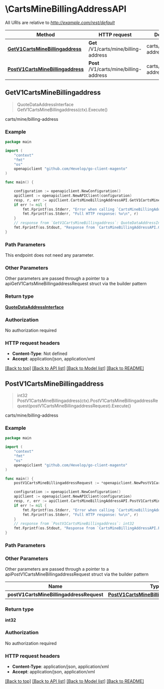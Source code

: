# \CartsMineBillingAddressAPI

All URIs are relative to *http://example.com/rest/default*

Method | HTTP request | Description
------------- | ------------- | -------------
[**GetV1CartsMineBillingaddress**](CartsMineBillingAddressAPI.md#GetV1CartsMineBillingaddress) | **Get** /V1/carts/mine/billing-address | carts/mine/billing-address
[**PostV1CartsMineBillingaddress**](CartsMineBillingAddressAPI.md#PostV1CartsMineBillingaddress) | **Post** /V1/carts/mine/billing-address | carts/mine/billing-address



## GetV1CartsMineBillingaddress

> QuoteDataAddressInterface GetV1CartsMineBillingaddress(ctx).Execute()

carts/mine/billing-address



### Example

```go
package main

import (
	"context"
	"fmt"
	"os"
	openapiclient "github.com/Hevelop/go-client-magento"
)

func main() {

	configuration := openapiclient.NewConfiguration()
	apiClient := openapiclient.NewAPIClient(configuration)
	resp, r, err := apiClient.CartsMineBillingAddressAPI.GetV1CartsMineBillingaddress(context.Background()).Execute()
	if err != nil {
		fmt.Fprintf(os.Stderr, "Error when calling `CartsMineBillingAddressAPI.GetV1CartsMineBillingaddress``: %v\n", err)
		fmt.Fprintf(os.Stderr, "Full HTTP response: %v\n", r)
	}
	// response from `GetV1CartsMineBillingaddress`: QuoteDataAddressInterface
	fmt.Fprintf(os.Stdout, "Response from `CartsMineBillingAddressAPI.GetV1CartsMineBillingaddress`: %v\n", resp)
}
```

### Path Parameters

This endpoint does not need any parameter.

### Other Parameters

Other parameters are passed through a pointer to a apiGetV1CartsMineBillingaddressRequest struct via the builder pattern


### Return type

[**QuoteDataAddressInterface**](QuoteDataAddressInterface.md)

### Authorization

No authorization required

### HTTP request headers

- **Content-Type**: Not defined
- **Accept**: application/json, application/xml

[[Back to top]](#) [[Back to API list]](../README.md#documentation-for-api-endpoints)
[[Back to Model list]](../README.md#documentation-for-models)
[[Back to README]](../README.md)


## PostV1CartsMineBillingaddress

> int32 PostV1CartsMineBillingaddress(ctx).PostV1CartsMineBillingaddressRequest(postV1CartsMineBillingaddressRequest).Execute()

carts/mine/billing-address



### Example

```go
package main

import (
	"context"
	"fmt"
	"os"
	openapiclient "github.com/Hevelop/go-client-magento"
)

func main() {
	postV1CartsMineBillingaddressRequest := *openapiclient.NewPostV1CartsMineBillingaddressRequest(*openapiclient.NewQuoteDataAddressInterface("Region_example", int32(123), "RegionCode_example", "CountryId_example", []string{"Street_example"}, "Telephone_example", "Postcode_example", "City_example", "Firstname_example", "Lastname_example", "Email_example")) // PostV1CartsMineBillingaddressRequest |  (optional)

	configuration := openapiclient.NewConfiguration()
	apiClient := openapiclient.NewAPIClient(configuration)
	resp, r, err := apiClient.CartsMineBillingAddressAPI.PostV1CartsMineBillingaddress(context.Background()).PostV1CartsMineBillingaddressRequest(postV1CartsMineBillingaddressRequest).Execute()
	if err != nil {
		fmt.Fprintf(os.Stderr, "Error when calling `CartsMineBillingAddressAPI.PostV1CartsMineBillingaddress``: %v\n", err)
		fmt.Fprintf(os.Stderr, "Full HTTP response: %v\n", r)
	}
	// response from `PostV1CartsMineBillingaddress`: int32
	fmt.Fprintf(os.Stdout, "Response from `CartsMineBillingAddressAPI.PostV1CartsMineBillingaddress`: %v\n", resp)
}
```

### Path Parameters



### Other Parameters

Other parameters are passed through a pointer to a apiPostV1CartsMineBillingaddressRequest struct via the builder pattern


Name | Type | Description  | Notes
------------- | ------------- | ------------- | -------------
 **postV1CartsMineBillingaddressRequest** | [**PostV1CartsMineBillingaddressRequest**](PostV1CartsMineBillingaddressRequest.md) |  | 

### Return type

**int32**

### Authorization

No authorization required

### HTTP request headers

- **Content-Type**: application/json, application/xml
- **Accept**: application/json, application/xml

[[Back to top]](#) [[Back to API list]](../README.md#documentation-for-api-endpoints)
[[Back to Model list]](../README.md#documentation-for-models)
[[Back to README]](../README.md)


